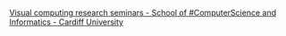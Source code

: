 [Visual computing research seminars - School of #ComputerScience and Informatics - Cardiff University ](https://qi.tc/qi/9012)